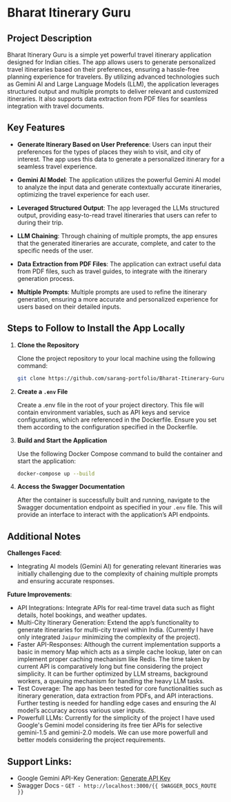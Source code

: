# Bharat Itinerary Guru

## Project Description

Bharat Itinerary Guru is a simple yet powerful travel itinerary application designed for Indian cities. The app allows users to generate personalized travel itineraries based on their preferences, ensuring a hassle-free planning experience for travelers. By utilizing advanced technologies such as Gemini AI and Large Language Models (LLM), the application leverages structured output and multiple prompts to deliver relevant and customized itineraries. It also supports data extraction from PDF files for seamless integration with travel documents.

## Key Features

- **Generate Itinerary Based on User Preference**: Users can input their preferences for the types of places they wish to visit, and city of interest. The app uses this data to generate a personalized itinerary for a seamless travel experience.
  
- **Gemini AI Model**: The application utilizes the powerful Gemini AI model to analyze the input data and generate contextually accurate itineraries, optimizing the travel experience for each user.
  
- **Leveraged Structured Output**: The app leveraged the LLMs structured output, providing easy-to-read travel itineraries that users can refer to during their trip.
  
- **LLM Chaining**: Through chaining of multiple prompts, the app ensures that the generated itineraries are accurate, complete, and cater to the specific needs of the user.
  
- **Data Extraction from PDF Files**: The application can extract useful data from PDF files, such as travel guides, to integrate with the itinerary generation process.
  
- **Multiple Prompts**: Multiple prompts are used to refine the itinerary generation, ensuring a more accurate and personalized experience for users based on their detailed inputs.

## Steps to Follow to Install the App Locally

1. **Clone the Repository**

   Clone the project repository to your local machine using the following command:
   ```bash
   git clone https://github.com/sarang-portfolio/Bharat-Itinerary-Guru.git
   ```

3. **Create a `.env` File**

   Create a .env file in the root of your project directory. This file will contain environment variables, such as API keys and service configurations, which are referenced in the Dockerfile. Ensure you set them according to the configuration specified in the Dockerfile.

4. **Build and Start the Application**

   Use the following Docker Compose command to build the container and start the application:
   ```bash
   docker-compose up --build
   ```
   
6. **Access the Swagger Documentation**

   After the container is successfully built and running, navigate to the Swagger documentation endpoint as specified in your `.env` file. This will provide an interface to interact with the application’s API endpoints.

## Additional Notes

**Challenges Faced**:
- Integrating AI models (Gemini AI) for generating relevant itineraries was initially challenging due to the complexity of chaining multiple prompts and ensuring accurate responses.
  
**Future Improvements**:
- API Integrations: Integrate APIs for real-time travel data such as flight details, hotel bookings, and weather updates.
- Multi-City Itinerary Generation: Extend the app’s functionality to generate itineraries for multi-city travel within India. (Currently I have only integrated `Jaipur` minimizing the complexity of the project).
- Faster API-Responses: Although the current implementation supports a basic in memory Map which acts as a simple cache lookup, later on can implement proper caching mechanism like Redis. The time taken by current API is comparatively long but fine considering the project simplicity. It can be further optimized by LLM streams, background workers, a queuing mechanism for handling the heavy LLM tasks.
- Test Coverage: The app has been tested for core functionalities such as itinerary generation, data extraction from PDFs, and API interactions. Further testing is needed for handling edge cases and ensuring the AI model’s accuracy across various user inputs.
- Powerfull LLMs: Currently for the simplicity of the project I have used Google's Gemini model considering its free tier APIs for selective gemini-1.5 and gemini-2.0 models. We can use more powerfull and better models considering the project requirements.

## Support Links:
- Google Gemini API-Key Generation: [Generate API Key](https://aistudio.google.com/apikey)
- Swagger Docs - `GET - http://localhost:3000/{{ SWAGGER_DOCS_ROUTE }}`
